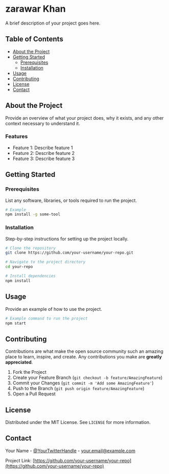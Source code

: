 # zarawar Khan

A brief description of your project goes here.

## Table of Contents

- [About the Project](#about-the-project)
- [Getting Started](#getting-started)
  - [Prerequisites](#prerequisites)
  - [Installation](#installation)
- [Usage](#usage)
- [Contributing](#contributing)
- [License](#license)
- [Contact](#contact)

## About the Project

Provide an overview of what your project does, why it exists, and any other context necessary to understand it.

### Features
- Feature 1: Describe feature 1
- Feature 2: Describe feature 2
- Feature 3: Describe feature 3

## Getting Started

### Prerequisites

List any software, libraries, or tools required to run the project.

```bash
# Example
npm install -g some-tool
```

### Installation

Step-by-step instructions for setting up the project locally.

```bash
# Clone the repository
git clone https://github.com/your-username/your-repo.git

# Navigate to the project directory
cd your-repo

# Install dependencies
npm install
```

## Usage

Provide an example of how to use the project.

```bash
# Example command to run the project
npm start
```

## Contributing

Contributions are what make the open source community such an amazing place to learn, inspire, and create. Any contributions you make are **greatly appreciated**.

1. Fork the Project
2. Create your Feature Branch (`git checkout -b feature/AmazingFeature`)
3. Commit your Changes (`git commit -m 'Add some AmazingFeature'`)
4. Push to the Branch (`git push origin feature/AmazingFeature`)
5. Open a Pull Request

## License

Distributed under the MIT License. See `LICENSE` for more information.

## Contact

Your Name - [@YourTwitterHandle](https://twitter.com/YourTwitterHandle) - your.email@example.com

Project Link: [https://github.com/your-username/your-repo](https://github.com/your-username/your-repo)
